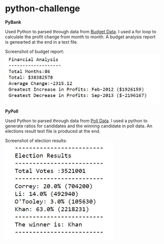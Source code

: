 # python-challenge

**PyBank**

Used Python to parsed through data from [Budget Data](PyBank/Resources/budget_data.csv). I used a for loop to calculate the profit change from month to month. A budget analysis report is genearted at the end in a text file.

Screenshot of budget report:
![Image of PyBank](image/PyBank.JPG)


**PyPoll**

Used Python to parsed through data from [Poll Data](PyBank/Resources/election_data.csv). I used a python to generate ratios for candidates and the winning candidate in poll data. An elections result text file is produced at the end.

Screenshot of election results:
![Image of PyPoll](image/PyPoll.JPG)
